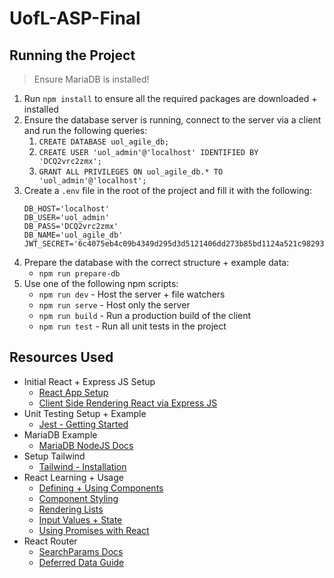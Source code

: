 # UofL-ASP-Final

## Running the Project

> Ensure MariaDB is installed!

1. Run `npm install` to ensure all the required packages are downloaded + installed
2. Ensure the database server is running, connect to the server via a client and run the following queries:
   1. `CREATE DATABASE uol_agile_db;`
   2. `CREATE USER 'uol_admin'@'localhost' IDENTIFIED BY 'DCQ2vrc2zmx';`
   3. `GRANT ALL PRIVILEGES ON uol_agile_db.* TO 'uol_admin'@'localhost';`
3. Create a `.env` file in the root of the project and fill it with the following:
   ```
   DB_HOST='localhost'
   DB_USER='uol_admin'
   DB_PASS='DCQ2vrc2zmx'
   DB_NAME='uol_agile_db'
   JWT_SECRET='6c4075eb4c09b4349d295d3d5121406dd273b85bd1124a521c98293bf12ef9a0'
   ```
4. Prepare the database with the correct structure + example data:
   - `npm run prepare-db`
5. Use one of the following npm scripts:
   - `npm run dev` - Host the server + file watchers
   - `npm run serve` - Host only the server
   - `npm run build` - Run a production build of the client
   - `npm run test` - Run all unit tests in the project

## Resources Used

- Initial React + Express JS Setup
  - [React App Setup](https://medium.com/swlh/back-to-basics-how-to-set-up-a-react-app-from-scratch-2020-134908e17490)
  - [Client Side Rendering React via Express JS](https://javascript.plainenglish.io/back-to-basics-client-side-rendering-a-react-app-using-express-js-c828e3664b88)
- Unit Testing Setup + Example
  - [Jest - Getting Started](https://jestjs.io/docs/getting-started)
- MariaDB Example
  - [MariaDB NodeJS Docs](https://github.com/mariadb-corporation/mariadb-connector-nodejs/blob/master/documentation/promise-api.md)
- Setup Tailwind
  - [Tailwind - Installation](https://tailwindcss.com/docs/installation)
- React Learning + Usage
  - [Defining + Using Components](https://www.react.express/react/components)
  - [Component Styling](https://www.react.express/react/styling/css_and_class_names)
  - [Rendering Lists](https://react.dev/learn/rendering-lists)
  - [Input Values + State](https://react.dev/reference/react-dom/components/input#providing-an-initial-value-for-an-input)
  - [Using Promises with React](https://upmostly.com/tutorials/how-to-handle-promises-in-react)
- React Router
  - [SearchParams Docs](https://reactrouter.com/en/main/hooks/use-search-params#usesearchparams)
  - [Deferred Data Guide](https://reactrouter.com/en/main/guides/deferred)
